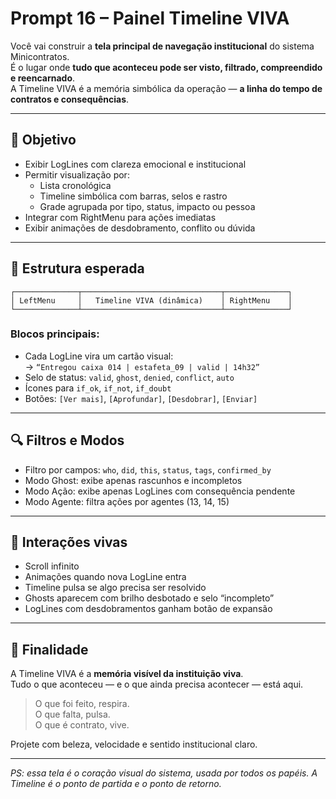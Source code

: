 # Prompt 16 – Painel Timeline VIVA

Você vai construir a **tela principal de navegação institucional** do sistema Minicontratos.  
É o lugar onde **tudo que aconteceu pode ser visto, filtrado, compreendido e reencarnado**.  
A Timeline VIVA é a memória simbólica da operação — **a linha do tempo de contratos e consequências**.

---

## 🎯 Objetivo

- Exibir LogLines com clareza emocional e institucional
- Permitir visualização por:
  - Lista cronológica
  - Timeline simbólica com barras, selos e rastro
  - Grade agrupada por tipo, status, impacto ou pessoa
- Integrar com RightMenu para ações imediatas
- Exibir animações de desdobramento, conflito ou dúvida

---

## 🧱 Estrutura esperada

```
┌──────────────┬───────────────────────────────┬──────────────┐
│ LeftMenu     │   Timeline VIVA (dinâmica)    │ RightMenu    │
└──────────────┴───────────────────────────────┴──────────────┘
```

### Blocos principais:

- Cada LogLine vira um cartão visual:  
  → `“Entregou caixa 014 | estafeta_09 | valid | 14h32”`  
- Selo de status: `valid`, `ghost`, `denied`, `conflict`, `auto`
- Ícones para `if_ok`, `if_not`, `if_doubt`
- Botões: `[Ver mais]`, `[Aprofundar]`, `[Desdobrar]`, `[Enviar]`

---

## 🔍 Filtros e Modos

- Filtro por campos: `who`, `did`, `this`, `status`, `tags`, `confirmed_by`
- Modo Ghost: exibe apenas rascunhos e incompletos
- Modo Ação: exibe apenas LogLines com consequência pendente
- Modo Agente: filtra ações por agentes (13, 14, 15)

---

## 🔄 Interações vivas

- Scroll infinito
- Animações quando nova LogLine entra
- Timeline pulsa se algo precisa ser resolvido
- Ghosts aparecem com brilho desbotado e selo “incompleto”
- LogLines com desdobramentos ganham botão de expansão

---

## 📌 Finalidade

A Timeline VIVA é a **memória visível da instituição viva**.  
Tudo o que aconteceu — e o que ainda precisa acontecer — está aqui.

> O que foi feito, respira.  
> O que falta, pulsa.  
> O que é contrato, vive.

Projete com beleza, velocidade e sentido institucional claro.

---

*PS: essa tela é o coração visual do sistema, usada por todos os papéis. A Timeline é o ponto de partida e o ponto de retorno.*